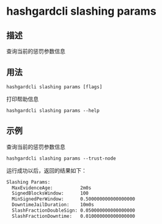 # hashgardcli slashing params

## 描述

查询当前的惩罚参数信息

## 用法

```
hashgardcli slashing params [flags]
```

打印帮助信息
```
hashgardcli slashing params --help
```

## 示例

查询当前的惩罚参数信息
```
hashgardcli slashing params --trust-node
```

运行成功以后，返回的结果如下：

```txt
Slashing Params:
  MaxEvidenceAge:          2m0s
  SignedBlocksWindow:      100
  MinSignedPerWindow:      0.500000000000000000
  DowntimeJailDuration:    10m0s
  SlashFractionDoubleSign: 0.050000000000000000
  SlashFractionDowntime:   0.010000000000000000
```

